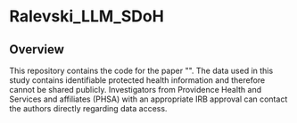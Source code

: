 # Ralevski_LLM_SDoH

## Overview

This repository contains the code for the paper "". The data used in this study contains identifiable protected health information and therefore cannot be shared publicly. Investigators from Providence Health and Services and affiliates (PHSA) with an appropriate IRB approval can contact the authors directly regarding data access.
